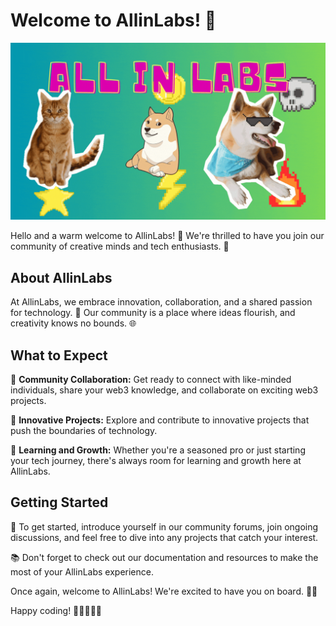 # Welcome to AllinLabs! 🌟

![watercolor of rocky staying alive -- DALLE (original, digital ink)](./watching.gif "watercolor of rocky staying alive -- DALLE (original, digital ink)")

Hello and a warm welcome to AllinLabs! 🎉 We're thrilled to have you join our community of creative minds and tech enthusiasts. 🚀

## About AllinLabs

At AllinLabs, we embrace innovation, collaboration, and a shared passion for technology. 🌈 Our community is a place where ideas flourish, and creativity knows no bounds. 🌐

## What to Expect

🤝 **Community Collaboration:** Get ready to connect with like-minded individuals, share your web3 knowledge, and collaborate on exciting web3 projects.

🚀 **Innovative Projects:** Explore and contribute to innovative projects that push the boundaries of technology.

🌟 **Learning and Growth:** Whether you're a seasoned pro or just starting your tech journey, there's always room for learning and growth here at AllinLabs.

## Getting Started

👋 To get started, introduce yourself in our community forums, join ongoing discussions, and feel free to dive into any projects that catch your interest.

📚 Don't forget to check out our documentation and resources to make the most of your AllinLabs experience.

Once again, welcome to AllinLabs! We're excited to have you on board. 🌈✨

Happy coding! 🚀👩‍💻👨‍💻
